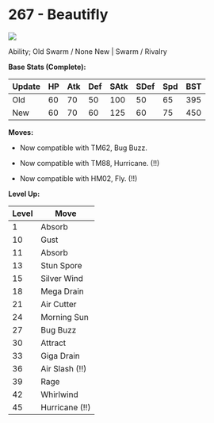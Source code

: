 # 267 - Beautifly
![][267]

Ability;
Old     Swarm / None
New    | Swarm / Rivalry

**Base Stats (Complete):**

Update | HP | Atk | Def | SAtk | SDef | Spd | BST
---    | ---| --- | --- | ---  | ---  | --- | ---
Old    | 60 |  70 |  50 |  100  |  50  |  65  |  395
New    | 60 |  70 |  60 |  125  |  60  |  75  |  450

**Moves:**

 - Now compatible with TM62, Bug Buzz.

 - Now compatible with TM88, Hurricane. (!!)

 - Now compatible with HM02, Fly. (!!)

**Level Up:**

Level | Move
---   | ---
  1   | Absorb
 10   | Gust
 11   | Absorb
 13   | Stun Spore
 15   | Silver Wind
 18   | Mega Drain
 21   | Air Cutter
 24   | Morning Sun
 27   | Bug Buzz
 30   | Attract
 33   | Giga Drain
 36   | Air Slash (!!)
 39   | Rage
 42   | Whirlwind
 45   | Hurricane (!!)



[267]: /img/pokemon/267.png
